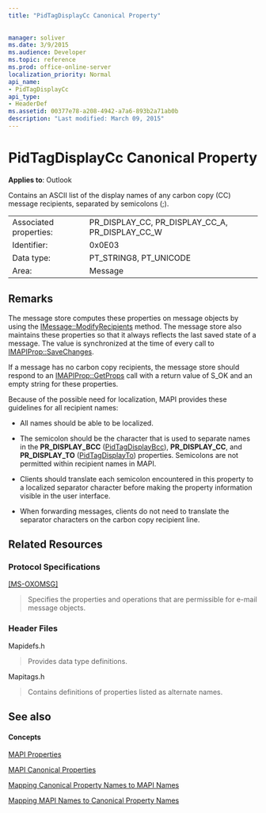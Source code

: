 ```yaml
---
title: "PidTagDisplayCc Canonical Property"
 
 
manager: soliver
ms.date: 3/9/2015
ms.audience: Developer
ms.topic: reference
ms.prod: office-online-server
localization_priority: Normal
api_name:
- PidTagDisplayCc
api_type:
- HeaderDef
ms.assetid: 00377e78-a208-4942-a7a6-893b2a71ab0b
description: "Last modified: March 09, 2015"
---
```


# PidTagDisplayCc Canonical Property

  
  
**Applies to**: Outlook 
  
Contains an ASCII list of the display names of any carbon copy (CC) message recipients, separated by semicolons (;). 
  
|||
|:-----|:-----|
|Associated properties:  <br/> |PR_DISPLAY_CC, PR_DISPLAY_CC_A, PR_DISPLAY_CC_W  <br/> |
|Identifier:  <br/> |0x0E03  <br/> |
|Data type:  <br/> |PT_STRING8, PT_UNICODE  <br/> |
|Area:  <br/> |Message  <br/> |
   
## Remarks

The message store computes these properties on message objects by using the [IMessage::ModifyRecipients](imessage-modifyrecipients.md) method. The message store also maintains these properties so that it always reflects the last saved state of a message. The value is synchronized at the time of every call to [IMAPIProp::SaveChanges](imapiprop-savechanges.md). 
  
If a message has no carbon copy recipients, the message store should respond to an [IMAPIProp::GetProps](imapiprop-getprops.md) call with a return value of S_OK and an empty string for these properties. 
  
Because of the possible need for localization, MAPI provides these guidelines for all recipient names:
  
- All names should be able to be localized. 
    
- The semicolon should be the character that is used to separate names in the **PR_DISPLAY_BCC** ([PidTagDisplayBcc](pidtagdisplaybcc-canonical-property.md)), **PR_DISPLAY_CC**, and **PR_DISPLAY_TO** ([PidTagDisplayTo](pidtagdisplayto-canonical-property.md)) properties. Semicolons are not permitted within recipient names in MAPI. 
    
- Clients should translate each semicolon encountered in this property to a localized separator character before making the property information visible in the user interface. 
    
- When forwarding messages, clients do not need to translate the separator characters on the carbon copy recipient line. 
    
## Related Resources

### Protocol Specifications

[[MS-OXOMSG]](http://msdn.microsoft.com/library/daa9120f-f325-4afb-a738-28f91049ab3c%28Office.15%29.aspx)
  
> Specifies the properties and operations that are permissible for e-mail message objects.
    
### Header Files

Mapidefs.h
  
> Provides data type definitions.
    
Mapitags.h
  
> Contains definitions of properties listed as alternate names.
    
## See also

#### Concepts

[MAPI Properties](mapi-properties.md)
  
[MAPI Canonical Properties](mapi-canonical-properties.md)
  
[Mapping Canonical Property Names to MAPI Names](mapping-canonical-property-names-to-mapi-names.md)
  
[Mapping MAPI Names to Canonical Property Names](mapping-mapi-names-to-canonical-property-names.md)


